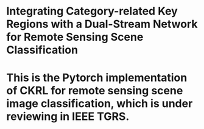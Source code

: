 # Integrating Category-related Key Regions with a Dual-Stream Network for Remote Sensing Scene Classification
# This is the Pytorch implementation of CKRL for remote sensing scene image classification, which is under reviewing in IEEE TGRS.
